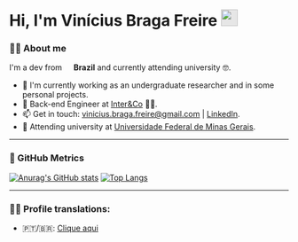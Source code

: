 # Hi, I'm Vinícius Braga Freire <img height="30px" style="-webkit-user-select: none; width: auto; margin: auto;background-color: hsl(0, 0%, 90%);transition: background-color 300ms;" src="https://camo.githubusercontent.com/d6b678436abdd7c7b1ac6b750bc62f59c38fb34bda863cdf06c1b07a93e4ee04/68747470733a2f2f692e696d6775722e636f6d2f7959716e3139522e676966">


### 🙋‍♂️ About me
I'm a dev from <a href=""><img src="https://cdn-icons-png.flaticon.com/512/197/197386.png" width=13 style="height: auto" /></a> **Brazil** and currently attending university 🤓.

- 🔭 I'm currently working as an undergraduate researcher and in some personal projects.
- 🌱 Back-end Engineer at <a href="https://inter.co/">Inter&Co</a> 👨‍💻.
- 📫 Get in touch: vinicius.braga.freire@gmail.com | [LinkedIn](https://www.linkedin.com/in/vin%C3%ADcius-braga-bb26b5201/).
- 📕 Attending university at [Universidade Federal de Minas Gerais](https://ufmg.br/).

---
### 🎯 GitHub Metrics

[![Anurag's GitHub stats](https://github-readme-stats.vercel.app/api?username=vinciusb&count_private=true&show_icons=true&theme=radical)](https://github.com/anuraghazra/github-readme-stats) [![Top Langs](https://github-readme-stats.vercel.app/api/top-langs/?username=anuraghazra&layout=compact&theme=radical)](https://github.com/anuraghazra/github-readme-stats)

---
### 🧏‍♂️ Profile translations:
- 🇵🇹/🇧🇷: [Clique aqui](https://github.com/vinciusb/vinciusb/blob/main/README_pt_br.md)

